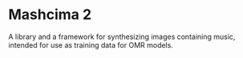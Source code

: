 # Mashcima 2

A library and a framework for synthesizing images containing music, intended for use as training data for OMR models.
